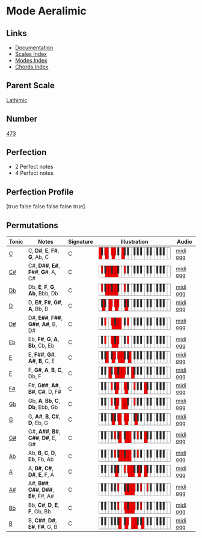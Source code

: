 # Mode Aeralimic

## Links

- [Documentation](index.md)
- [Scales Index](Scales.md)
- [Modes Index](Modes.md)
- [Chords Index](Chords.md)

## Parent Scale

[Lathimic](ScaleLathimic.md)

## Number

[473](https://ianring.com/musictheory/scales/473)

## Perfection

- 2 Perfect notes
- 4 Perfect notes

## Perfection Profile

[true false false false false true]

## Permutations

| Tonic | Notes | Signature | Illustration | Audio |
|-------|-------|-----------|--------------|-------|
| [C](ModeCNaturalAeralimic.md) | C, **D#**, **E**, **F#**, **G**, Ab, C | C | ![CNaturalAeralimic](ModeCNaturalAeralimic.png) | [midi](ModeCNaturalAeralimic.mid) [ogg](ModeCNaturalAeralimic.ogg) |
| [C#](ModeCSharpAeralimic.md) | C#, **D##**, **E#**, **F##**, **G#**, A, C# | C | ![CSharpAeralimic](ModeCSharpAeralimic.png) | [midi](ModeCSharpAeralimic.mid) [ogg](ModeCSharpAeralimic.ogg) |
| [Db](ModeDFlatAeralimic.md) | Db, **E**, **F**, **G**, **Ab**, Bbb, Db | C | ![DFlatAeralimic](ModeDFlatAeralimic.png) | [midi](ModeDFlatAeralimic.mid) [ogg](ModeDFlatAeralimic.ogg) |
| [D](ModeDNaturalAeralimic.md) | D, **E#**, **F#**, **G#**, **A**, Bb, D | C | ![DNaturalAeralimic](ModeDNaturalAeralimic.png) | [midi](ModeDNaturalAeralimic.mid) [ogg](ModeDNaturalAeralimic.ogg) |
| [D#](ModeDSharpAeralimic.md) | D#, **E##**, **F##**, **G##**, **A#**, B, D# | C | ![DSharpAeralimic](ModeDSharpAeralimic.png) | [midi](ModeDSharpAeralimic.mid) [ogg](ModeDSharpAeralimic.ogg) |
| [Eb](ModeEFlatAeralimic.md) | Eb, **F#**, **G**, **A**, **Bb**, Cb, Eb | C | ![EFlatAeralimic](ModeEFlatAeralimic.png) | [midi](ModeEFlatAeralimic.mid) [ogg](ModeEFlatAeralimic.ogg) |
| [E](ModeENaturalAeralimic.md) | E, **F##**, **G#**, **A#**, **B**, C, E | C | ![ENaturalAeralimic](ModeENaturalAeralimic.png) | [midi](ModeENaturalAeralimic.mid) [ogg](ModeENaturalAeralimic.ogg) |
| [F](ModeFNaturalAeralimic.md) | F, **G#**, **A**, **B**, **C**, Db, F | C | ![FNaturalAeralimic](ModeFNaturalAeralimic.png) | [midi](ModeFNaturalAeralimic.mid) [ogg](ModeFNaturalAeralimic.ogg) |
| [F#](ModeFSharpAeralimic.md) | F#, **G##**, **A#**, **B#**, **C#**, D, F# | C | ![FSharpAeralimic](ModeFSharpAeralimic.png) | [midi](ModeFSharpAeralimic.mid) [ogg](ModeFSharpAeralimic.ogg) |
| [Gb](ModeGFlatAeralimic.md) | Gb, **A**, **Bb**, **C**, **Db**, Ebb, Gb | C | ![GFlatAeralimic](ModeGFlatAeralimic.png) | [midi](ModeGFlatAeralimic.mid) [ogg](ModeGFlatAeralimic.ogg) |
| [G](ModeGNaturalAeralimic.md) | G, **A#**, **B**, **C#**, **D**, Eb, G | C | ![GNaturalAeralimic](ModeGNaturalAeralimic.png) | [midi](ModeGNaturalAeralimic.mid) [ogg](ModeGNaturalAeralimic.ogg) |
| [G#](ModeGSharpAeralimic.md) | G#, **A##**, **B#**, **C##**, **D#**, E, G# | C | ![GSharpAeralimic](ModeGSharpAeralimic.png) | [midi](ModeGSharpAeralimic.mid) [ogg](ModeGSharpAeralimic.ogg) |
| [Ab](ModeAFlatAeralimic.md) | Ab, **B**, **C**, **D**, **Eb**, Fb, Ab | C | ![AFlatAeralimic](ModeAFlatAeralimic.png) | [midi](ModeAFlatAeralimic.mid) [ogg](ModeAFlatAeralimic.ogg) |
| [A](ModeANaturalAeralimic.md) | A, **B#**, **C#**, **D#**, **E**, F, A | C | ![ANaturalAeralimic](ModeANaturalAeralimic.png) | [midi](ModeANaturalAeralimic.mid) [ogg](ModeANaturalAeralimic.ogg) |
| [A#](ModeASharpAeralimic.md) | A#, **B##**, **C##**, **D##**, **E#**, F#, A# | C | ![ASharpAeralimic](ModeASharpAeralimic.png) | [midi](ModeASharpAeralimic.mid) [ogg](ModeASharpAeralimic.ogg) |
| [Bb](ModeBFlatAeralimic.md) | Bb, **C#**, **D**, **E**, **F**, Gb, Bb | C | ![BFlatAeralimic](ModeBFlatAeralimic.png) | [midi](ModeBFlatAeralimic.mid) [ogg](ModeBFlatAeralimic.ogg) |
| [B](ModeBNaturalAeralimic.md) | B, **C##**, **D#**, **E#**, **F#**, G, B | C | ![BNaturalAeralimic](ModeBNaturalAeralimic.png) | [midi](ModeBNaturalAeralimic.mid) [ogg](ModeBNaturalAeralimic.ogg) |
